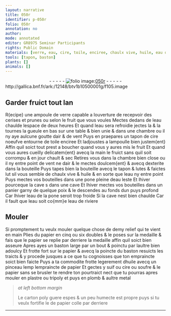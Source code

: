 ```yaml
---
layout: narrative
title: 050r
identifier: p-050r
folio: 050r
annotation: no
author:
mode: annotated
editor: GR8975 Seminar Participants
rights: Public Domain
materials: [verre, eau, cire, toile, enciree, chaulx vive, huile, eau de riviere, papier, suif, soufre, plastre, tripoly, plomb, metal, carton]
tools: [tapon, baston]
plants: []
animals: []
---
```


<div class="folio" align="center">- - - - - <a href="http://gallica.bnf.fr/ark:/12148/btv1b10500001g/f105.image" target="_blank"><img src="https://cu-mkp.github.io/2017-workshop-edition/assets/photo-icon.png" alt="folio image: " style="display:inline-block; margin-bottom:-3px;"/>050r</a> - - - - - </div> http://gallica.bnf.fr/ark:/12148/btv1b10500001g/f105.image   

## Garder fruict tout lan

 
R{ecipe} une ampoule de <span class="m">verre</span> capable a louverture de recepvoir des cerises et prunes ou selon le fruit que vous voules Mectes dedans de l<span class="m">eau</span> chaulde lespace de deux heures Et quand l<span class="m">eau</span> sera refroidie jectes la & la tournes la gueule en bas sur une table & bien unie & dans une chambre ou il ny aye aulcune goutte dair & de vent Puys en praepares un tapon de <span class="m">cire</span> noeufve entourne de <span class="m">toile</span> <span class="m">enciree</span> Et ladjoustes a lampoulle bien justem{ent} Affin quil soict tout prest a boucher quand vous y aures mis le fruit Et quand vous aures cueilly delicatem{ent} avecq la main le fruict sans quil soit corrompu & en jour chault & sec Retires vous dans la chambre bien close ou il ny entre point de vent ne dair & le mectes doulcem{ent} & avecq dexterite dans la bouteille Puys tapes bien la bouteille avecq le <span class="tl">tapon</span> & lutes & faictes lut sil vous semble de <span class="m">chaulx vive</span> & <span class="m">huile</span> & en sorte que l<span class="m">eau</span> ny entre point Puys mectes vos bouteilles dans une pone pleine d<span class="m">eau</span> leste Et lhiver pourceque la cave s dans une cave Et lhiver mectes vos bouteilles dans un panier garny de quelque poix & le descendes au fonds dun puys profond Car lhiver l<span class="m">eau</span> de la pone seroit trop froide Si la cave nest bien chaulde Car il fault que l<span class="m">eau</span> soit co{mm}e l<span class="m">eau de riviere</span>
    

## Mouler

 
Si promptement tu veulx mouler quelque chose de demy relief qui te vient en main Plies du <span class="m">papier</span> en cinq ou six doubles & le poses sur la medaille & fais que le <span class="m">papier</span> se replie par derriere la medaille affin quil soict bien asseure Apres ayes un <span class="tl">baston</span> large par un bout & poinctu par laultre bien adoulcy Et frotte fort sur le <span class="m">papier</span> & avecq la poincte du <span class="tl">baston</span> resuicts les traicts & y procede jusques a ce que tu cognoisses que ton empraincte soict bien faicte Puys a ta commodite frotte legerement d<span class="m">huile</span> avecq un pinceau lemp lempraincte de <span class="m">papier</span> Et gectes y <span class="m">suif</span> ou <span class="m">cire</span> ou <span class="m">soufre</span> & le <span class="m">papier</span> sans se brusler te rendre ton pourtraict nect que tu pourras apres mouler en <span class="m">plastre</span> ou <span class="m">tripoly</span> et puys en <span class="m">plomb</span> & aultre <span class="m">metal</span>
 
> *at left bottom margin*
> 
>  Le <span class="m">carton</span> poly guere espes & un peu humecte est propre puys si tu veulx fortifie le de <span class="m">papier</span> colle par derriere
  ________________